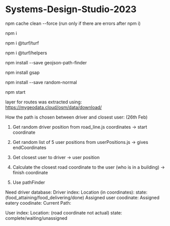 # Systems-Design-Studio-2023

npm cache clean --force  (run only if there are errors after npm i)

npm i

npm i @turf/turf

npm i @turf/helpers

npm install --save geojson-path-finder

npm install gsap

npm install --save random-normal 

npm start


layer for routes was extracted using:
https://mygeodata.cloud/osm/data/download/

How the path is chosen between driver and closest user: (26th Feb)

1. Get random driver position from road_line.js coordinates ->  start coordinate

2. Get random list of 5 user positions from userPositions.js -> gives endCoordinates
3. Get closest user to driver -> user position
4. Calculate the closest road coordinate to the user (who is in a building) -> finish coordinate

5. Use pathFinder


Need driver database:
Driver index:
Location (in coordinates):
state: (food_attaining/food_delivering/done)
Assigned user coodinate:
Assigned eatery coodinate:
Current Path:

User index:
Location: (road coordinate not actual)
state: complete/waiting/unassigned
